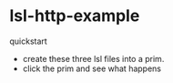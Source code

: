 # lsl-http-example

quickstart

- create these three lsl files into a prim.
- click the prim and see what happens
